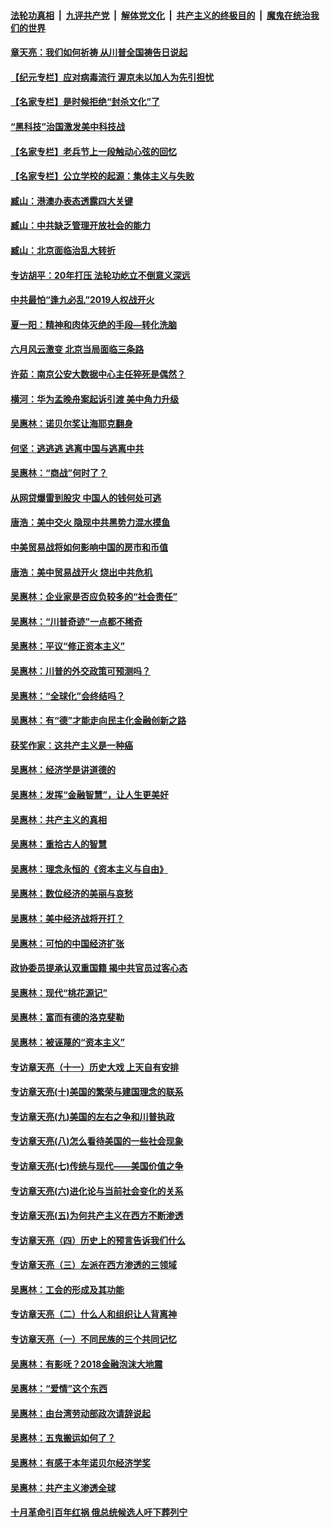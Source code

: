 

####  [法轮功真相](../../../../basic/blob/master/README.md?t=07050831) &nbsp;|&nbsp; [九评共产党](../../../../9ping.md/blob/master/README.md?t=07050831) &nbsp;|&nbsp; [解体党文化](../../../../jtdwh.md/blob/master/README.md?t=07050831)  &nbsp;|&nbsp; [共产主义的终极目的](../../../../gczydzjmd.md/blob/master/README.md?t=07050831) &nbsp;|&nbsp; [魔鬼在统治我们的世界](../../../../mgztzwmdsj.md/blob/master/README.md?t=07050831) 

#### [章天亮：我们如何祈祷 从川普全国祷告日说起](../pages/nsc423/n11944627.md?t=07050831) 

#### [【纪元专栏】应对病毒流行 渥京未以加人为先引担忧](../pages/nsc423/n11875714.md?t=07050831) 

#### [【名家专栏】是时候拒绝“封杀文化”了](../pages/nsc423/n11814093.md?t=07050831) 

#### [“黑科技”治国激发美中科技战](../pages/nsc423/n11638056.md?t=07050831) 

#### [【名家专栏】老兵节上一段触动心弦的回忆](../pages/nsc423/n11646016.md?t=07050831) 

#### [【名家专栏】公立学校的起源：集体主义与失败](../pages/nsc423/n11601833.md?t=07050831) 

#### [臧山：港澳办表态透露四大关键](../pages/nsc423/n11421628.md?t=07050831) 

#### [臧山：中共缺乏管理开放社会的能力](../pages/nsc423/n11407457.md?t=07050831) 

#### [臧山：北京面临治乱大转折](../pages/nsc423/n11406895.md?t=07050831) 

#### [专访胡平：20年打压 法轮功屹立不倒意义深远](../pages/nsc423/n11398800.md?t=07050831) 

#### [中共最怕“逢九必乱”2019人权战开火](../pages/nsc423/n11385248.md?t=07050831) 

#### [夏一阳：精神和肉体灭绝的手段—转化洗脑](../pages/nsc423/n11368250.md?t=07050831) 

#### [六月风云激变 北京当局面临三条路](../pages/nsc423/n11313668.md?t=07050831) 

#### [许茹：南京公安大数据中心主任猝死是偶然？](../pages/nsc423/n11064744.md?t=07050831) 

#### [横河：华为孟晚舟案起诉引渡 美中角力升级](../pages/nsc423/n11027230.md?t=07050831) 

#### [吴惠林：诺贝尔奖让海耶克翻身](../pages/nsc423/n10890049.md?t=07050831) 

#### [何坚：逃逃逃 逃离中国与逃离中共](../pages/nsc423/n10592891.md?t=07050831) 

#### [吴惠林：“商战”何时了？](../pages/nsc423/n10573558.md?t=07050831) 

#### [从网贷爆雷到股灾 中国人的钱何处可逃](../pages/nsc423/n10572800.md?t=07050831) 

#### [唐浩：美中交火 隐现中共黑势力混水摸鱼](../pages/nsc423/n10544040.md?t=07050831) 

#### [中美贸易战将如何影响中国的房市和币值](../pages/nsc423/n10543697.md?t=07050831) 

#### [唐浩：美中贸易战开火 烧出中共危机](../pages/nsc423/n10540126.md?t=07050831) 

#### [吴惠林：企业家是否应负较多的“社会责任”](../pages/nsc423/n10535022.md?t=07050831) 

#### [吴惠林：“川普奇迹”一点都不稀奇](../pages/nsc423/n10512808.md?t=07050831) 

#### [吴惠林：平议“修正资本主义”](../pages/nsc423/n10495724.md?t=07050831) 

#### [吴惠林：川普的外交政策可预测吗？](../pages/nsc423/n10462387.md?t=07050831) 

#### [吴惠林：“全球化”会终结吗？](../pages/nsc423/n10452838.md?t=07050831) 

#### [吴惠林：有“德”才能走向民主化金融创新之路](../pages/nsc423/n10432292.md?t=07050831) 

#### [获奖作家：这共产主义是一种癌](../pages/nsc423/n10431541.md?t=07050831) 

#### [吴惠林：经济学是讲道德的](../pages/nsc423/n10398014.md?t=07050831) 

#### [吴惠林：发挥“金融智慧”，让人生更美好](../pages/nsc423/n10375019.md?t=07050831) 

#### [吴惠林：共产主义的真相](../pages/nsc423/n10351394.md?t=07050831) 

#### [吴惠林：重拾古人的智慧](../pages/nsc423/n10337691.md?t=07050831) 

#### [吴惠林：理念永恒的《资本主义与自由》](../pages/nsc423/n10316274.md?t=07050831) 

#### [吴惠林：数位经济的美丽与哀愁](../pages/nsc423/n10292946.md?t=07050831) 

#### [吴惠林：美中经济战将开打？](../pages/nsc423/n10258825.md?t=07050831) 

#### [吴惠林：可怕的中国经济扩张](../pages/nsc423/n10219147.md?t=07050831) 

#### [政协委员提承认双重国籍 揭中共官员过客心态](../pages/nsc423/n10208809.md?t=07050831) 

#### [吴惠林：现代“桃花源记”](../pages/nsc423/n10185234.md?t=07050831) 

#### [吴惠林：富而有德的洛克斐勒](../pages/nsc423/n10142264.md?t=07050831) 

#### [吴惠林：被诬蔑的“资本主义”](../pages/nsc423/n10124816.md?t=07050831) 

#### [专访章天亮（十一）历史大戏 上天自有安排](../pages/nsc423/n10094905.md?t=07050831) 

#### [专访章天亮(十)美国的繁荣与建国理念的联系](../pages/nsc423/n10094899.md?t=07050831) 

#### [专访章天亮(九)美国的左右之争和川普执政](../pages/nsc423/n10094889.md?t=07050831) 

#### [专访章天亮(八)怎么看待美国的一些社会现象](../pages/nsc423/n10094857.md?t=07050831) 

#### [专访章天亮(七)传统与现代——美国价值之争](../pages/nsc423/n10093140.md?t=07050831) 

#### [专访章天亮(六)进化论与当前社会变化的关系](../pages/nsc423/n10092036.md?t=07050831) 

#### [专访章天亮(五)为何共产主义在西方不断渗透](../pages/nsc423/n10083620.md?t=07050831) 

#### [专访章天亮（四）历史上的预言告诉我们什么](../pages/nsc423/n10083606.md?t=07050831) 

#### [专访章天亮（三）左派在西方渗透的三领域](../pages/nsc423/n10081115.md?t=07050831) 

#### [吴惠林：工会的形成及其功能](../pages/nsc423/n10080633.md?t=07050831) 

#### [专访章天亮（二）什么人和组织让人背离神](../pages/nsc423/n10076637.md?t=07050831) 

#### [专访章天亮（一）不同民族的三个共同记忆](../pages/nsc423/n10074188.md?t=07050831) 

#### [吴惠林：有影呒？2018金融泡沫大地震](../pages/nsc423/n10040534.md?t=07050831) 

#### [吴惠林：“爱情”这个东西](../pages/nsc423/n10019423.md?t=07050831) 

#### [吴惠林：由台湾劳动部政次请辞说起](../pages/nsc423/n9979679.md?t=07050831) 

#### [吴惠林：五鬼搬运如何了？](../pages/nsc423/n9925338.md?t=07050831) 

#### [吴惠林：有感于本年诺贝尔经济学奖](../pages/nsc423/n9871883.md?t=07050831) 

#### [吴惠林：共产主义渗透全球](../pages/nsc423/n9812748.md?t=07050831) 

#### [十月革命引百年红祸 俄总统候选人吁下葬列宁](../pages/nsc423/n9810182.md?t=07050831) 

